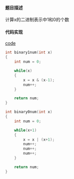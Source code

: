 #### 题目描述
计算x的二进制表示中1和0的个数

#### 代码实现

[code](/BitManipulation/bit_count.cpp)

```cpp
int binary1num(int x)
{
	int num = 0;

	while(x)
	{
		x = x & (x-1);
		num++;
	}

	return num;
}

int binary0num(int x)
{
	int num = 0;

	while(x+1)
	{
		x = x | (x+1);
		num++;
		num++;
		num++;
	}

	return num;
}
```